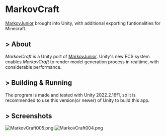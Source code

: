 # MarkovCraft
[MarkovJunior](https://github.com/mxgmn/MarkovJunior) brought into Unity, with additional exporting funtionalities for Minecraft.

## > About
*MarkovCraft* is a Unity port of [MarkovJunior](https://github.com/mxgmn/MarkovJunior). Unity's new ECS system enables *MarkovCraft* to render model generation process in realtime, with considerable performance.

## > Building & Running
The program is made and tested with Unity 2022.2.16f1, so it is recommended to use this version(or newer) of Unity to build this app.

## > Screenshots
![MarkovCraft005.png](https://s2.loli.net/2023/05/09/74Fb6fSqEJdmZp3.png)
![MarkovCraft004.png](https://s2.loli.net/2023/04/21/nNByJIbjTvhmzQL.png)